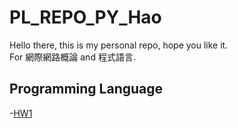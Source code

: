 PL_REPO_PY_Hao
===
Hello there, this is my personal repo, hope you like it.<br>
For 網際網路概論 and 程式語言.

Programming Language
---
-[HW1]()
